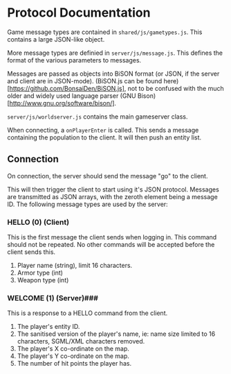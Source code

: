 # Protocol Documentation #

Game message types are contained in `shared/js/gametypes.js`.  This contains a large JSON-like object.

More message types are definied in `server/js/message.js`.  This defines the format of the various parameters to messages.

Messages are passed as objects into BiSON format (or JSON, if the server and client are in JSON-mode).  (BiSON.js can be found here)[https://github.com/BonsaiDen/BiSON.js], not to be confused with the much older and widely used language parser (GNU Bison)[http://www.gnu.org/software/bison/].

`server/js/worldserver.js` contains the main gameserver class.

When connecting, a `onPlayerEnter` is called.  This sends a message containing the population to the client.  It will then push an entity list.


## Connection ##

On connection, the server should send the message "go" to the client.

This will then trigger the client to start using it's JSON protocol.  Messages are transmitted as JSON arrays, with the zeroth element being a message ID.  The following message types are used by the server:

### HELLO (0) (Client) ###

This is the first message the client sends when logging in.  This command should not be repeated.  No other commands will be accepted before the client sends this.

1. Player name (string), limit 16 characters.
2. Armor type (int)
3. Weapon type (int)

### WELCOME (1) (Server)###

This is a response to a HELLO command from the client.

1. The player's entity ID.
2. The sanitised version of the player's name, ie: name size limited to 16 characters, SGML/XML characters removed.
3. The player's X co-ordinate on the map.
4. The player's Y co-ordinate on the map.
5. The number of hit points the player has.
